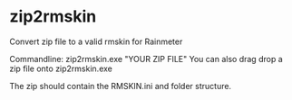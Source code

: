 # zip2rmskin
Convert zip file to a valid rmskin for Rainmeter

Commandline: zip2rmskin.exe "YOUR ZIP FILE"
You can also drag drop a zip file onto zip2rmskin.exe

The zip should contain the RMSKIN.ini and folder structure.
